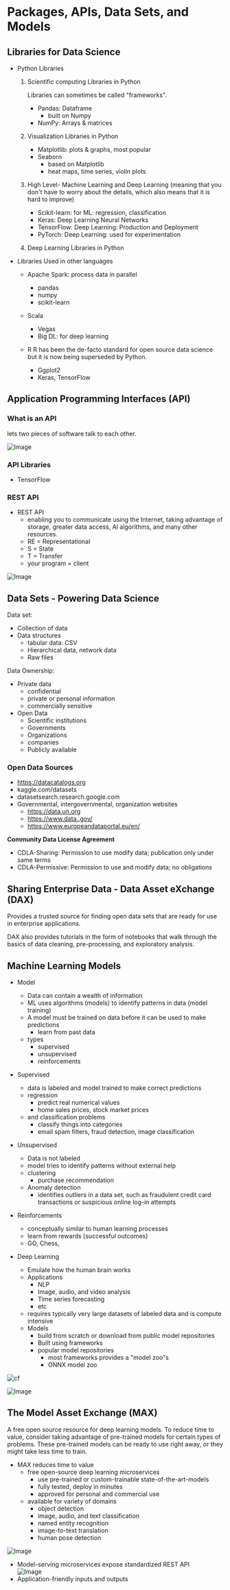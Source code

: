 # Packages, APIs, Data Sets, and Models

## Libraries for Data Science
+ Python Libraries
    1. Scientific computing Libraries in Python
        
        Libraries can sometimes be called "frameworks".
        + Pandas: Dataframe
            + built on Numpy
        + NumPy: Arrays & matrices
    2. Visualization Libraries in Python
        + Matplotlib: plots & graphs, most popular
        + Seaborn
            + based on Matplotlib
            + heat maps, time series, violin plots
    3. High Level- Machine Learning and Deep Learning (meaning that you don't have to worry about the details, which also means that it is hard to improve)
        + Scikit-learn: for ML: regression, classification
        + Keras: Deep Learning Neural Networks 
        + TensorFlow: Deep Learning: Production and Deployment
        + PyTorch: Deep Learning: used for experimentation
    4. Deep Learning Libraries in Python
+ Libraries Used in other languages
    + Apache Spark: process data in parallel
        + pandas
        + numpy
        + scikit-learn
    + Scala
        + Vegas
        + Big DL: for deep learning
    + R
        R has been the de-facto standard for open source data science but it is now being superseded by Python.
        
        + Ggplot2
        + Keras, TensorFlow

## Application Programming Interfaces (API)
### What is an API
lets two pieces of software talk to each other. 

![Image](https://i.imgur.com/Re4XQE9.png)



### API Libraries
+ TensorFlow
### REST API
+ REST API
    + enabling you to communicate using the Internet, taking advantage of storage, greater data access, AI algorithms, and many other resources.
    + RE = Representational
    + S = State
    + T = Transfer
    + your program = client

![Image](https://i.imgur.com/jPeJvn8.png)

## Data Sets - Powering Data Science
Data set:

+ Collection of data
+ Data structures
    + tabular data: CSV
    + Hierarchical data, network data
    + Raw files

Data Ownership:

+ Private data
    + confidential
    + private or personal information
    + commercially sensitive
+ Open Data
    + Scientific institutions
    + Governments
    + Organizations
    + companies
    + Publicly available

### Open Data Sources
+ https://datacatalogs.org
+ kaggle.com/datasets
+ datasetsearch.research.google.com
+ Governmental, intergovernmental, organization websites
    + https://data.un.org
    + https://www.data..gov/
    + https://www.europeandataportal.eu/en/

**Community Data License Agreement**  
+ CDLA-Sharing: Permission to use modify data; publication only under same terms
+ CDLA-Permissive: Permission to use and modify data; no obligations

## Sharing Enterprise Data - Data Asset eXchange (DAX)
Provides a trusted source for finding open data sets that are ready for use in enterprise applications.

DAX also provides tutorials in the form of notebooks that walk through the basics of data cleaning, pre-processing, and exploratory analysis.

## Machine Learning Models
+ Model
    + Data can contain a wealth of information
    + ML uses algorithms (models) to identify patterns in data (model training)
    + A model must be trained on data before it can be used to make predictions
        + learn from past data
    + types
        + supervised
        + unsupervised
        + reinforcements

+ Supervised
    + data is labeled and model trained to make correct predictions
    + regression 
        + predict real numerical values
        + home sales prices, stock market prices
    + and classification problems
        + classify things into categories
        + email spam filters, fraud detection, image classification
+ Unsupervised
    + Data is not labeled
    + model tries to identify patterns without external help
    + clustering
        + purchase recommendation
    + Anomaly detection
        + identifies outliers in a data set, such as fraudulent credit card transactions or suspicious online log-in attempts
+ Reinforcements
    + conceptually similar to human learning processes
    + learn from rewards (successful outcomes)
    + GO, Chess, 


+ Deep Learning
    + Emulate how the human brain works
    + Applications
        + NLP
        + Image, audio, and video analysis
        + Time series forecasting
        + etc
    + requires typically very large datasets of labeled data and is compute intensive
    + Models
        + build from scratch or download from public model repositories
        + Built using frameworks
        + popular model repositories
            + most frameworks provides a "model zoo"s
            + ONNX model zoo

![cf](https://assets.website-files.com/5e6b6ac0d1fd2b1f242cc0cb/5f213cd926db9e3c7ce9c575_5eac2b0a98761e5e33661064_Untitled-2.jpg)

![Image](https://i.imgur.com/SzxJTW1.png)

## The Model Asset Exchange (MAX)

A free open source resource for deep learning models. To reduce time to value, consider taking advantage of pre-trained models for certain types of problems. These pre-trained models can be ready to use right away, or they might take less time to train. 

+ MAX reduces time to value 
    + free open-source deep learning microservices
        + use pre-trained or custom-trainable state-of-the-art-models
        + fully tested, deploy in minutes
        + approved for personal and commercial use
    + available for variety of domains 
        + object detection
        + image, audio, and text classification
        + named entity recognition
        + image-to-text translation
        + human pose detection

![Image](https://i.imgur.com/CbdXDHp.png)

+ Model-serving microservices expose standardized REST API  
    ![Image](https://i.imgur.com/1As5W7F.png)
+ Application-friendly inputs and outputs